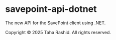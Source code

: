 # savepoint-api-dotnet

The new API for the SavePoint client using .NET.

Copyright ©️ 2025 Taha Rashid. All rights reserved.
